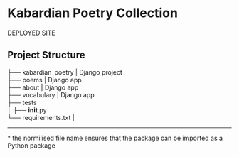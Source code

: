 # Kabardian Poetry Collection

[DEPLOYED SITE](https://kabardian-poems-collection-b906b8b63b33.herokuapp.com/poems/)

## Project Structure

├── kabardian_poetry | Django project <br>
├── poems | Django app <br>
├── about | Django app <br>
├── vocabulary | Django app <br>
├── tests <br>
│   ├── __init__.py <br>
└── requirements.txt |  <br>

<hr>
* the normilised file name ensures that the package can be imported as a Python package